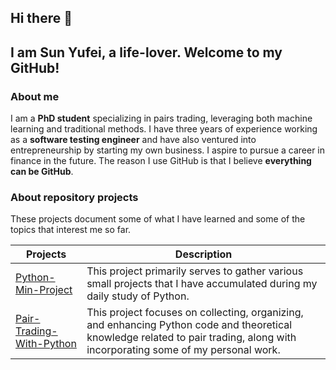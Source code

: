 ## Hi there 👋
## I am Sun Yufei, a life-lover. Welcome to my GitHub!

### About me
I am a **PhD student** specializing in pairs trading, leveraging both machine learning and traditional methods. I have three years of experience working as a **software testing engineer** and have also ventured into entrepreneurship by starting my own business. I aspire to pursue a career in finance in the future. The reason I use GitHub is that I believe **everything can be GitHub**.


### About repository projects
These projects document some of what I have learned and some of the topics that interest me so far.

| Projects                         |   Description   |
|----------------------------------|-----------------|
| [Python-Min-Project](https://github.com/sunyufei92/Python-Min-Project) | This project primarily serves to gather various small projects that I have accumulated during my daily study of Python. |
| [Pair-Trading-With-Python](https://github.com/sunyufei92/Pair-Trading-With-Python) | This project focuses on collecting, organizing, and enhancing Python code and theoretical knowledge related to pair trading, along with incorporating some of my personal work.|

